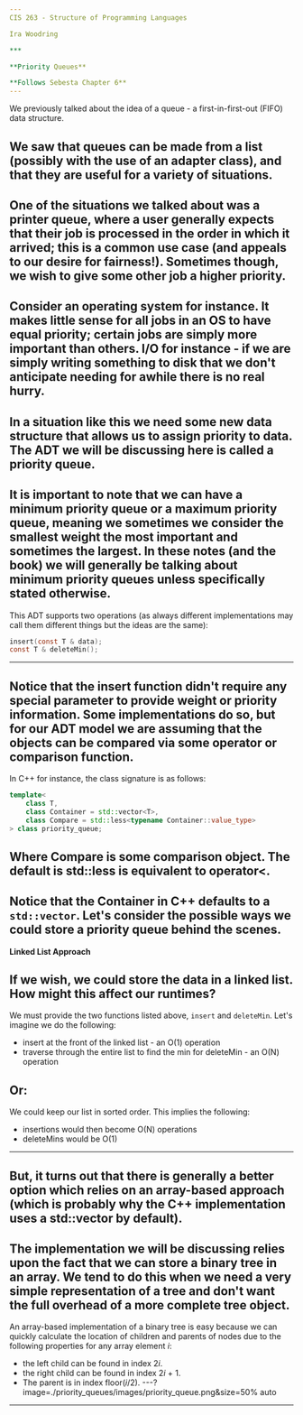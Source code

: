 ```yaml
---
CIS 263 - Structure of Programming Languages

Ira Woodring

***

**Priority Queues**

**Follows Sebesta Chapter 6**
---
```

We previously talked about the idea of a queue - a first-in-first-out (FIFO) data structure.

We saw that queues can be made from a list (possibly with the use of an adapter class), and that they are useful for a variety of situations.
---
One of the situations we talked about was a printer queue, where a user generally expects that their job is processed in the order in which it arrived; this is a common use case (and appeals to our desire for fairness!).  Sometimes though, we wish to give some other job a higher priority.
---
Consider an operating system for instance.  It makes little sense for all jobs in an OS to have equal priority; certain jobs are simply more important than others.  I/O for instance - if we are simply writing something to disk that we don't anticipate needing for awhile there is no real hurry.
---
In a situation like this we need some new data structure that allows us to assign priority to data.  The ADT we will be discussing here is called a **priority queue**.
---
It is important to note that we can have a minimum priority queue or a maximum priority queue, meaning we sometimes we consider the smallest weight the most important and sometimes the largest.  In these notes (and the book) we will generally be talking about minimum priority queues unless specifically stated otherwise.
---
This ADT supports two operations (as always different implementations may call them different things but the ideas are the same):

```C
insert(const T & data);
const T & deleteMin();
```
---
Notice that the insert function didn't require any special parameter to provide weight or priority information.  Some implementations do so, but for our ADT model we are assuming that the objects can be compared via some operator or comparison function.
---
In C++ for instance, the class signature is as follows:

```C++
template<
    class T,
    class Container = std::vector<T>,
    class Compare = std::less<typename Container::value_type>
> class priority_queue;
```

Where Compare is some comparison object.  The default is std::less is equivalent to operator<.
---
Notice that the Container in C++ defaults to a ```std::vector```.  Let's consider the possible ways we could store a priority queue behind the scenes.
---
**Linked List Approach**

If we wish, we could store the data in a linked list.  How might this affect our runtimes?
---
We must provide the two functions listed above, ```insert``` and ```deleteMin```.  Let's imagine we do the following:

- insert at the front of the linked list - an O(1) operation
- traverse through the entire list to find the min for deleteMin - an O(N) operation

Or:
---
We could keep our list in sorted order.  This implies the following:

- insertions would then become O(N) operations
- deleteMins would be O(1)
---
But, it turns out that there is generally a better option which relies on an array-based approach (which is probably why the C++ implementation uses a std::vector by default).
---
The implementation we will be discussing relies upon the fact that we can store a binary tree in an array.  We tend to do this when we need a very simple representation of a tree and don't want the full overhead of a more complete tree object.
---
An array-based implementation of a binary tree is easy because we can quickly calculate the location of children and parents of nodes due to the following properties for any array element *i*:

- the left child can be found in index 2*i*.
- the right child can be found in index 2*i* + 1.
- The parent is in index floor(*i*/2).
---?image=./priority_queues/images/priority_queue.png&size=50% auto
---
